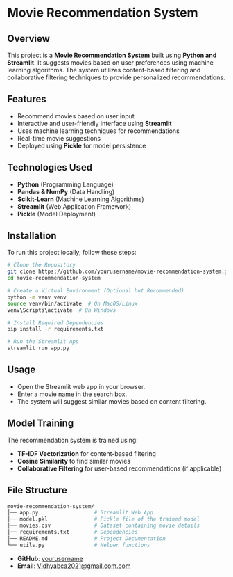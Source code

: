 # Movie Recommendation System

## Overview
This project is a **Movie Recommendation System** built using **Python and Streamlit**. It suggests movies based on user preferences using machine learning algorithms. The system utilizes content-based filtering and collaborative filtering techniques to provide personalized recommendations.

## Features
- Recommend movies based on user input
- Interactive and user-friendly interface using **Streamlit**
- Uses machine learning techniques for recommendations
- Real-time movie suggestions
- Deployed using **Pickle** for model persistence

## Technologies Used
- **Python** (Programming Language)
- **Pandas & NumPy** (Data Handling)
- **Scikit-Learn** (Machine Learning Algorithms)
- **Streamlit** (Web Application Framework)
- **Pickle** (Model Deployment)

## Installation
To run this project locally, follow these steps:

```bash
# Clone the Repository
git clone https://github.com/yourusername/movie-recommendation-system.git
cd movie-recommendation-system

# Create a Virtual Environment (Optional but Recommended)
python -m venv venv
source venv/bin/activate  # On MacOS/Linux
venv\Scripts\activate  # On Windows

# Install Required Dependencies
pip install -r requirements.txt

# Run the Streamlit App
streamlit run app.py
```

## Usage
- Open the Streamlit web app in your browser.
- Enter a movie name in the search box.
- The system will suggest similar movies based on content filtering.

## Model Training
The recommendation system is trained using:
- **TF-IDF Vectorization** for content-based filtering
- **Cosine Similarity** to find similar movies
- **Collaborative Filtering** for user-based recommendations (if applicable)

## File Structure
```bash
movie-recommendation-system/
│── app.py                  # Streamlit Web App
│── model.pkl               # Pickle file of the trained model
│── movies.csv              # Dataset containing movie details
│── requirements.txt        # Dependencies
│── README.md               # Project Documentation
└── utils.py                # Helper functions
```


- **GitHub**: [yourusername](https://github.com/Vidhya2604)
- **Email**: Vidhyabca2021@gmail.com.com
